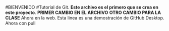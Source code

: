 #BIENVENIDO
#Tutorial de Git.
**Este archivo es el primero que se crea en este proyecto**.
**PRIMER CAMBIO EN EL ARCHIVO**
**OTRO CAMBIO PARA LA CLASE**
Ahora en la web.
Esta linea es una demostración de GitHub Desktop.
Ahora con pull
